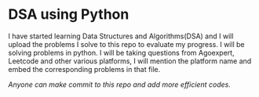 # DSA using Python

<p>I have started learning Data Structures and Algorithms(DSA) and I will upload the problems I solve to this repo to evaluate my progress. I will be solving problems in python. I will be taking questions from Agoexpert, Leetcode and other various platforms, I will mention the platform name and embed the corresponding problems in that file.</p>

_Anyone can make commit to this repo and add more efficient codes._
